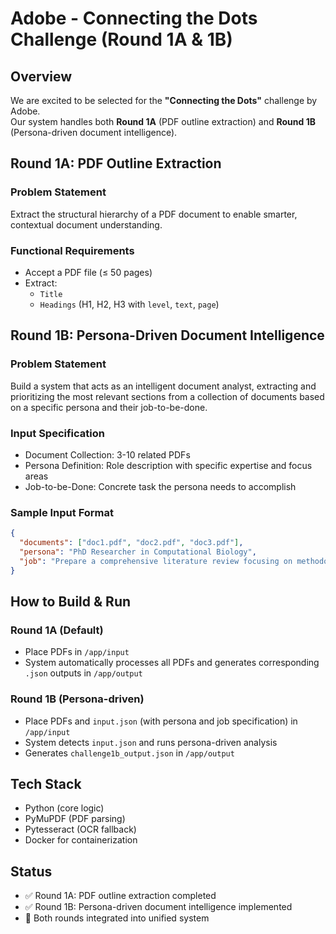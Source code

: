 # Adobe - Connecting the Dots Challenge (Round 1A & 1B)

## Overview

We are excited to be selected for the **"Connecting the Dots"** challenge by Adobe.  
Our system handles both **Round 1A** (PDF outline extraction) and **Round 1B** (Persona-driven document intelligence).

## Round 1A: PDF Outline Extraction

### Problem Statement
Extract the structural hierarchy of a PDF document to enable smarter, contextual document understanding.

### Functional Requirements
- Accept a PDF file (≤ 50 pages)
- Extract:
  - `Title`
  - `Headings` (H1, H2, H3 with `level`, `text`, `page`)

## Round 1B: Persona-Driven Document Intelligence

### Problem Statement
Build a system that acts as an intelligent document analyst, extracting and prioritizing the most relevant sections from a collection of documents based on a specific persona and their job-to-be-done.

### Input Specification
- Document Collection: 3-10 related PDFs
- Persona Definition: Role description with specific expertise and focus areas
- Job-to-be-Done: Concrete task the persona needs to accomplish

### Sample Input Format
```json
{
  "documents": ["doc1.pdf", "doc2.pdf", "doc3.pdf"],
  "persona": "PhD Researcher in Computational Biology",
  "job": "Prepare a comprehensive literature review focusing on methodologies, datasets, and performance benchmarks"
}
```

## How to Build & Run

### Round 1A (Default)
- Place PDFs in `/app/input`
- System automatically processes all PDFs and generates corresponding `.json` outputs in `/app/output`

### Round 1B (Persona-driven)
- Place PDFs and `input.json` (with persona and job specification) in `/app/input`
- System detects `input.json` and runs persona-driven analysis
- Generates `challenge1b_output.json` in `/app/output`

## Tech Stack

- Python (core logic)
- PyMuPDF (PDF parsing)
- Pytesseract (OCR fallback)
- Docker for containerization

## Status

- ✅ Round 1A: PDF outline extraction completed
- ✅ Round 1B: Persona-driven document intelligence implemented
- 📄 Both rounds integrated into unified system